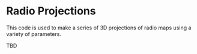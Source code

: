 # Radio Projections

This code is used to make a series of 3D projections of radio maps using a variety of parameters. 

TBD
